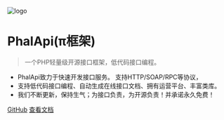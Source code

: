 ![logo](https://www.phalapi.net/images/banner_logo.png)

# PhalApi(π框架)

>一个PHP轻量级开源接口框架，低代码接口编程。

- PhalApi致力于快速开发接口服务。 支持HTTP/SOAP/RPC等协议，
- 支持低代码接口编程、自动生成在线接口文档、拥有运营平台、丰富类库。
- 我们不断更新，保持生气；为接口负责，为开源负责！并承诺永久免费！

[GitHub](https://github.com/phalapi/phalapi/)
[查看文档](/v2.0/tutorial)


